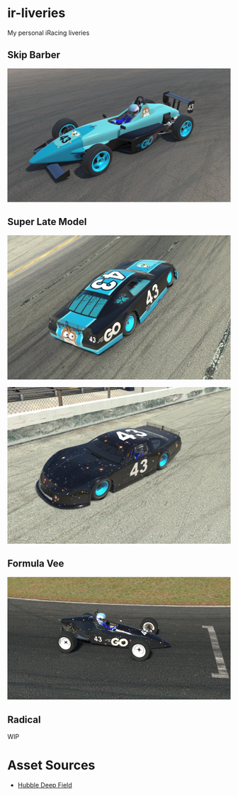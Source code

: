# ir-liveries
My personal iRacing liveries

## Skip Barber
![2022-01-02-skippy-golang](./liveries/skippy/2022-01-02-golang/left.png)

## Super Late Model
![2022-01-02-superlate-golang](./liveries/superlate/2022-01-02-golang/right.png)

![2022-01-02-superlate-hubble-deep-field](./liveries/superlate/2022-01-03-hdf/left.png)

## Formula Vee
![2022-01-02-vee-hubble-deep-field](./liveries/vee/2022-01-02-gogalaxy/right.png)

## Radical
WIP

# Asset Sources
- [Hubble Deep Field](https://esahubble.org/images/heic0611b/)
